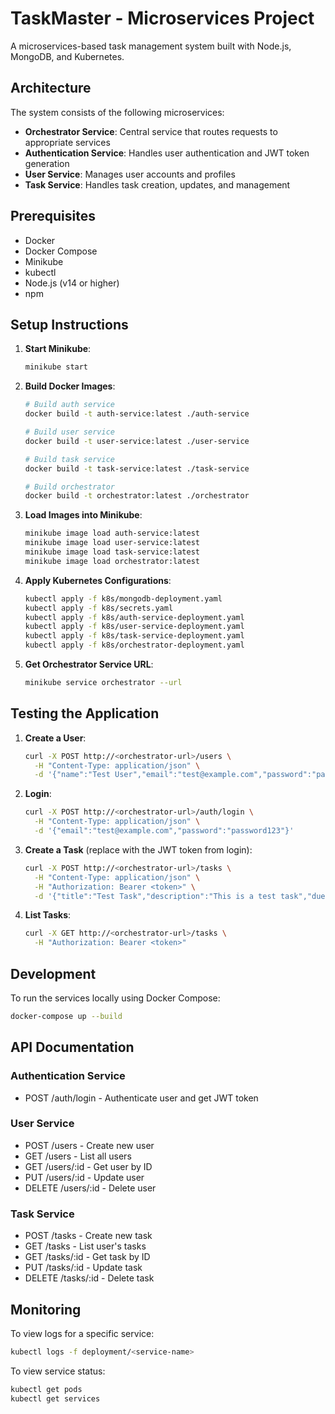 # TaskMaster - Microservices Project

A microservices-based task management system built with Node.js, MongoDB, and Kubernetes.

## Architecture

The system consists of the following microservices:
- **Orchestrator Service**: Central service that routes requests to appropriate services
- **Authentication Service**: Handles user authentication and JWT token generation
- **User Service**: Manages user accounts and profiles
- **Task Service**: Handles task creation, updates, and management

## Prerequisites

- Docker
- Docker Compose
- Minikube
- kubectl
- Node.js (v14 or higher)
- npm

## Setup Instructions

1. **Start Minikube**:
   ```bash
   minikube start
   ```

2. **Build Docker Images**:
   ```bash
   # Build auth service
   docker build -t auth-service:latest ./auth-service

   # Build user service
   docker build -t user-service:latest ./user-service

   # Build task service
   docker build -t task-service:latest ./task-service

   # Build orchestrator
   docker build -t orchestrator:latest ./orchestrator
   ```

3. **Load Images into Minikube**:
   ```bash
   minikube image load auth-service:latest
   minikube image load user-service:latest
   minikube image load task-service:latest
   minikube image load orchestrator:latest
   ```

4. **Apply Kubernetes Configurations**:
   ```bash
   kubectl apply -f k8s/mongodb-deployment.yaml
   kubectl apply -f k8s/secrets.yaml
   kubectl apply -f k8s/auth-service-deployment.yaml
   kubectl apply -f k8s/user-service-deployment.yaml
   kubectl apply -f k8s/task-service-deployment.yaml
   kubectl apply -f k8s/orchestrator-deployment.yaml
   ```

5. **Get Orchestrator Service URL**:
   ```bash
   minikube service orchestrator --url
   ```

## Testing the Application

1. **Create a User**:
   ```bash
   curl -X POST http://<orchestrator-url>/users \
     -H "Content-Type: application/json" \
     -d '{"name":"Test User","email":"test@example.com","password":"password123"}'
   ```

2. **Login**:
   ```bash
   curl -X POST http://<orchestrator-url>/auth/login \
     -H "Content-Type: application/json" \
     -d '{"email":"test@example.com","password":"password123"}'
   ```

3. **Create a Task** (replace <token> with the JWT token from login):
   ```bash
   curl -X POST http://<orchestrator-url>/tasks \
     -H "Content-Type: application/json" \
     -H "Authorization: Bearer <token>" \
     -d '{"title":"Test Task","description":"This is a test task","dueDate":"2024-12-31"}'
   ```

4. **List Tasks**:
   ```bash
   curl -X GET http://<orchestrator-url>/tasks \
     -H "Authorization: Bearer <token>"
   ```

## Development

To run the services locally using Docker Compose:

```bash
docker-compose up --build
```

## API Documentation

### Authentication Service
- POST /auth/login - Authenticate user and get JWT token

### User Service
- POST /users - Create new user
- GET /users - List all users
- GET /users/:id - Get user by ID
- PUT /users/:id - Update user
- DELETE /users/:id - Delete user

### Task Service
- POST /tasks - Create new task
- GET /tasks - List user's tasks
- GET /tasks/:id - Get task by ID
- PUT /tasks/:id - Update task
- DELETE /tasks/:id - Delete task

## Monitoring

To view logs for a specific service:
```bash
kubectl logs -f deployment/<service-name>
```

To view service status:
```bash
kubectl get pods
kubectl get services
``` 